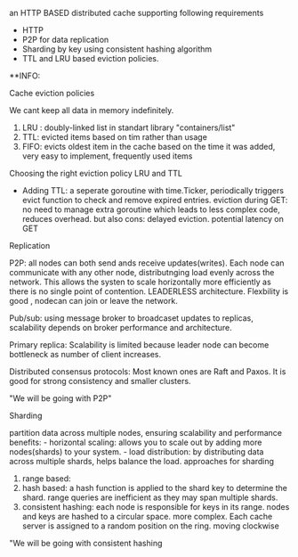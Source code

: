 an HTTP BASED distributed cache supporting following requirements
- HTTP
- P2P for data replication
- Sharding by key using consistent hashing algorithm
- TTL and LRU based eviction policies.

**INFO:

Cache eviction policies

We cant keep all data in memory indefinitely. 
1. LRU : doubly-linked list in standart library "containers/list"
2. TTL: evicted items based on tim rather than usage
3. FIFO: evicts oldest item in the cache based on the time it was added, very easy to implement, frequently used items 

Choosing the right eviction policy
LRU and TTL

- Adding TTL: a seperate goroutine with time.Ticker, periodically triggers evict function to check and remove expired entries.
 eviction during GET: no need to manage extra goroutine which leads to less complex code, reduces overhead.
 but also cons: delayed eviction. potential latency on GET

 Replication

 P2P: all nodes can both send ands receive updates(writes). Each node can communicate with any other node, distributnging load evenly across
 the network. This allows the systen to scale horizontally more efficiently as there is no single point of contention. LEADERLESS architecture.
 Flexbility is good , nodecan can join or leave the network.

 Pub/sub: using message broker to broadcaset updates to replicas, scalability depends on broker performance and architecture.

 Primary replica: Scalability is limited because leader node can become bottleneck as number of client increases.

 Distributed consensus protocols: Most known ones are Raft and Paxos. It is good for strong consistency and smaller clusters. 

 "We will be going with P2P"

 Sharding

 partition data across multiple nodes, ensuring scalability and performance
 benefits:
    - horizontal scaling: allows you to scale out by adding more nodes(shards) to your system. 
    - load distribution: by distributing data across multiple shards, helps balance the load.
 approaches for sharding
 1. range based: 
 2. hash based: a hash function is applied to the shard key to determine the shard. range queries are inefficient as they may span multiple shards.
 3. consistent hashing:  each node is responsible for keys in its range. nodes and keys are hashed to a circular space. more complex. Each cache server is assigned to
 a random position on the ring. moving clockwise

 "We will be going with consistent hashing

